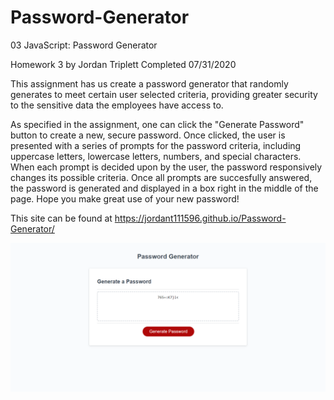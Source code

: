 # Password-Generator
03 JavaScript: Password Generator

Homework 3 by Jordan Triplett
Completed 07/31/2020

This assignment has us create a password generator that randomly generates to meet certain user selected criteria, providing greater security to the sensitive data the employees have access to.

As specified in the assignment, one can click the "Generate Password" button to create a new, secure password. Once clicked, the user is presented with a series of prompts for the password criteria, including uppercase letters, lowercase letters, numbers, and special characters. When each prompt is decided upon by the user, the password responsively changes its possible criteria. Once all prompts are succesfully answered, the password is generated and displayed in a box right in the middle of the page. Hope you make great use of your new password!

This site can be found at https://jordant111596.github.io/Password-Generator/

![Image of Password Generator Site](Assets/Deployed-PW-Generator-Screenshot.png?raw=true "Image of the Deployed Password Generator")